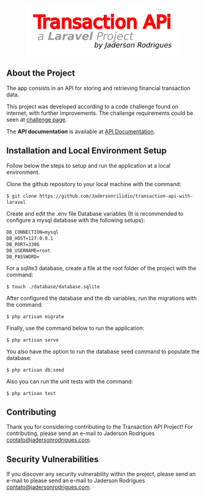 <p align="center"><a href="https://transaction-api-with-laravel.herokuapp.com/about" target="_blank"><img src="./resources/images/github-header-logo.png" width="400"></a></p>


## About the Project

The app consists in an API for storing and retrieving financial transaction data.

This project was developed according to a code challenge found on internet, with further improvements. The challenge requirements could be seen at [challenge page](https://transaction-api-with-laravel.herokuapp.com/challenge).

The **API documentation** is available at [API Documentation](https://transaction-api-with-laravel.herokuapp.com/api/documentation).


## Installation and Local Environment Setup

Follow below the steps to setup and run the application at a local environment.

Clone the github repository to your local machine with the command:

    $ git clone https://github.com/Jadersonrilidio/transaction-api-with-laravel

Create and edit the .env file Database variables (It is recommended to configure a mysql database with the following setups):

    DB_CONNECTION=mysql
    DB_HOST=127.0.0.1
    DB_PORT=3306
    DB_USERNAME=root
    DB_PASSWORD=
    
For a sqlite3 database, create a file at the root folder of the project with the command:

    $ touch ./database/database.sqlite

After configured the database and the db variables, run the migrations with the command:

    $ php artisan migrate

Finally, use the command below to run the application:

    $ php artisan serve

You also have the option to run the database seed command to populate the database:

    $ php artisan db:seed

Also you can run the unit tests with the command:

    $ php artisan test


## Contributing

Thank you for considering contributing to the Transaction API Project! For contributing, please send an e-mail to Jaderson Rodrigues [contato@jadersonrodrigues.com](contato@jadersonrodrigues.com).


## Security Vulnerabilities

If you discover any security vulnerability within the project, please send an e-mail to please send an e-mail to Jaderson Rodrigues [contato@jadersonrodrigues.com](contato@jadersonrodrigues.com).
